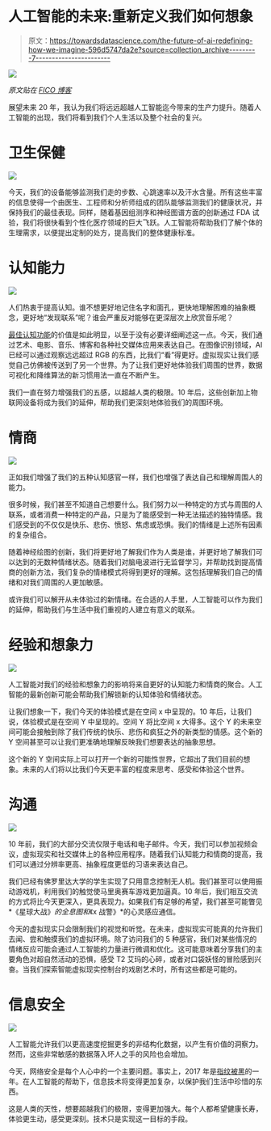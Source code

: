 # 人工智能的未来:重新定义我们如何想象

> 原文：<https://towardsdatascience.com/the-future-of-ai-redefining-how-we-imagine-596d5747da2e?source=collection_archive---------7----------------------->

![](img/d33fcc1ddfe233566f89e32940854b47.png)

*原文贴在* [*FICO 博客*](http://www.fico.com/en/blogs/analytics-optimization/the-future-of-ai-redefining-how-we-imagine)

展望未来 20 年，我认为我们将远远超越人工智能迄今带来的生产力提升。随着人工智能的出现，我们将看到我们个人生活以及整个社会的复兴。

# 卫生保健

![](img/d9b776a3404b1957ddebbaedafdc4793.png)

今天，我们的设备能够监测我们走的步数、心跳速率以及汗水含量。所有这些丰富的信息使得一个由医生、工程师和分析师组成的团队能够监测我们的健康状况，并保持我们的最佳表现。同样，随着基因组测序和神经图谱方面的创新通过 FDA 试验，我们将很快看到个性化医疗领域的巨大飞跃。人工智能将帮助我们了解个体的生理需求，以便提出定制的处方，提高我们的整体健康标准。

# 认知能力

![](img/9e5b44bfd185ecac29d3d0d65751ee99.png)

人们热衷于提高认知。谁不想更好地记住名字和面孔，更快地理解困难的抽象概念，更好地“发现联系”呢？谁会严重反对能够在更深层次上欣赏音乐呢？

[最佳认知功能](http://www.nickbostrom.com/posthuman.pdf)的价值是如此明显，以至于没有必要详细阐述这一点。今天，我们通过艺术、电影、音乐、博客和各种社交媒体应用来表达自己。在图像识别领域，AI 已经可以通过观察远远超过 RGB 的东西，比我们“看”得更好。虚拟现实让我们感觉自己仿佛被传送到了另一个世界。为了让我们更好地体验我们周围的世界，数据可视化和降维算法的新习惯用法一直在不断产生。

我们一直在努力增强我们的五感，以超越人类的极限。10 年后，这些创新加上物联网设备将成为我们的延伸，帮助我们更深刻地体验我们的周围环境。

# 情商

![](img/e8566e2f7d94118006cb9d975f9c936b.png)

正如我们增强了我们的五种认知感官一样，我们也增强了表达自己和理解周围人的能力。

很多时候，我们甚至不知道自己想要什么。我们努力以一种特定的方式与周围的人联系，或者消费一种特定的产品，只是为了能感受到一种无法描述的独特情感。我们感受到的不仅仅是快乐、悲伤、愤怒、焦虑或恐惧。我们的情绪是上述所有因素的复杂组合。

随着神经绘图的创新，我们将更好地了解我们作为人类是谁，并更好地了解我们可以达到的无数种情绪状态。随着我们对脑电波进行无监督学习，并帮助找到提高情商的创新方法，我们复杂的情绪模式将得到更好的理解。这包括理解我们自己的情绪和对我们周围的人更加敏感。

或许我们可以解开从未体验过的新情绪。在合适的人手里，人工智能可以作为我们的延伸，帮助我们与生活中我们重视的人建立有意义的联系。

# 经验和想象力

![](img/f8060e595b541664d89f75504cc51031.png)

人工智能对我们的经验和想象力的影响将来自更好的认知能力和情商的聚合。人工智能的最新创新可能会帮助我们解锁新的认知体验和情绪状态。

让我们想象一下，我们今天的体验模式是在空间 x 中呈现的。10 年后，让我们说，体验模式是在空间 Y 中呈现的。空间 Y 将比空间 x 大得多。这个 Y 的未来空间可能会接触到除了我们传统的快乐、悲伤和疯狂之外的新类型的情感。这个新的 Y 空间甚至可以让我们更准确地理解反映我们想要表达的抽象思想。

这个新的 Y 空间实际上可以打开一个新的可能性世界，它超出了我们目前的想象。未来的人们将以比我们今天更丰富的程度来思考、感受和体验这个世界。

# 沟通

![](img/ffe7eddf9dfdecb43e66b4266588d371.png)

10 年前，我们的大部分交流仅限于电话和电子邮件。今天，我们可以参加视频会议，虚拟现实和社交媒体上的各种应用程序。随着我们认知能力和情商的提高，我们可以通过分辨率更高、抽象程度更低的习语来表达自己。

我们已经有佛罗里达大学的学生实现了只用意念控制无人机。我们甚至可以使用振动游戏机，利用我们的触觉使马里奥赛车游戏更加逼真。10 年后，我们相互交流的方式将比今天更深入，更具表现力。如果我们有足够的希望，我们甚至可能瞥见*《星球大战》*的全息图和*《x 战警》*的心灵感应通信。

今天的虚拟现实只会限制我们的视觉和听觉。在未来，虚拟现实可能真的允许我们去闻、尝和触摸我们的虚拟环境。除了访问我们的 5 种感官，我们对某些情况的情绪反应可能会通过人工智能的力量进行微调和优化。这可能意味着分享我们的主要角色对超自然活动的恐惧，感受 T2 艾玛的心碎，或者对口袋妖怪的冒险感到兴奋。当我们探索智能虚拟现实控制台的戏剧艺术时，所有这些都是可能的。

# 信息安全

![](img/6520358231f905bb71d34f9c1dc5aa54.png)

人工智能允许我们以更高速度挖掘更多的非结构化数据，以产生有价值的洞察力。然而，这些非常敏感的数据落入坏人之手的风险也会增加。

今天，网络安全是每个人心中的一个主要问题。事实上，2017 年是[指纹被黑](http://www.huffingtonpost.ca/kevin-deveau/2017-cyber-security_b_14574456.html)的一年。在人工智能的帮助下，信息技术将变得更加复杂，以保护我们生活中珍惜的东西。

这是人类的天性，想要超越我们的极限，变得更加强大。每个人都希望健康长寿，体验更生动，感受更深刻。技术只是实现这一目标的手段。